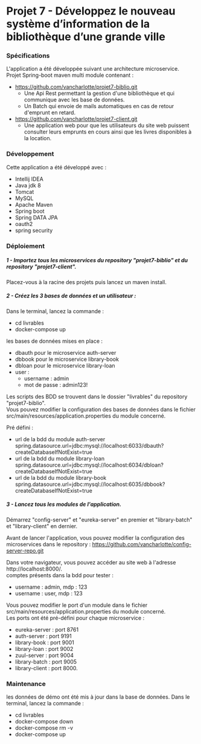 # Projet 7 - Développez le nouveau système d’information de la bibliothèque d’une grande ville

### Spécifications
L'application a été développée suivant une architecture microservice.   
Projet Spring-boot maven multi module contenant :
* https://github.com/vancharlotte/projet7-biblio.git
    * Une Api Rest permettant la gestion d'une bibliothèque et qui communique avec les base de données. 
    * Un Batch qui envoie de mails automatiques en cas de retour d'emprunt en retard.
* https://github.com/vancharlotte/projet7-client.git
    * Une application web pour que les utilisateurs du site web puissent consulter leurs emprunts en cours ainsi que les livres disponibles à la location. 

### Développement

Cette application a été développé avec :
- Intellij IDEA
- Java jdk 8
- Tomcat 
- MySQL 
- Apache Maven 
- Spring boot
- Spring DATA JPA
- oauth2
- spring security


### Déploiement
##### 1 - Importez tous les microservices du repository "projet7-biblio" et du repository "projet7-client".    

Placez-vous à la racine des projets puis lancez un maven install.

##### 2 - Créez les 3 bases de données et un utilisateur : 
Dans le terminal, lancez la commande : 
- cd livrables
- docker-compose up

les bases de données mises en place : 
- dbauth pour le microservice auth-server
- dbbook pour le microservice library-book
- dbloan pour le microservice library-loan
- user : 
    *   username : admin
    *   mot de passe : admin123!

Les scripts des BDD se trouvent dans le dossier "livrables" du repository "projet7-biblio".   
Vous pouvez modifier la configuration des bases de données dans le fichier src/main/resources/application.properties
du module concerné.

Pré défini : 
- url de la bdd du module auth-server  
spring.datasource.url=jdbc:mysql://localhost:6033/dbauth?createDatabaseIfNotExist=true
- url de la bdd du module library-loan  
spring.datasource.url=jdbc:mysql://localhost:6034/dbloan?createDatabaseIfNotExist=true
- url de la bdd du module library-book  
spring.datasource.url=jdbc:mysql://localhost:6035/dbbook?createDatabaseIfNotExist=true


##### 3 - Lancez tous les modules de l'application.    

Démarrez "config-server" et "eureka-server" en premier et "library-batch" et "library-client" en dernier.     

Avant de lancer l'application, vous pouvez modifier la configuration des microservices dans le repository : 
https://github.com/vancharlotte/config-server-repo.git

Dans votre navigateur, vous pouvez accéder au site web à l'adresse http://localhost:8000/.     
comptes présents dans la bdd pour tester : 
* username : admin, mdp : 123 
* username : user, mdp : 123 

Vous pouvez modifier le port d'un module dans le fichier src/main/resources/application.properties du module concerné.   
Les ports ont été pré-défini pour chaque microservice : 
- eureka-server : port 8761
- auth-server : port 9191
- library-book : port 9001
- library-loan : port 9002
- zuul-server : port 9004
- library-batch : port 9005
- library-client : port 8000.


### Maintenance
les données de démo ont été mis à jour dans la base de données.
Dans le terminal, lancez la commande : 
- cd livrables
- docker-compose down
- docker-compose rm -v
- docker-compose up
